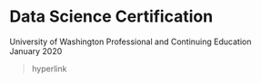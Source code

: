 # Data Science Certification
University of Washington Professional and Continuing Education  
January 2020

> hyperlink
